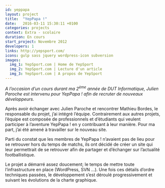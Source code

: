 ```yaml
---
id: yeppapa
layout: project
title:  "YepPapa !"
date:   2016-03-11 15:30:11 +0100
categories: projects
context: Extra - scolaire
duration: En cours
start_project: Novembre 2012
developers: 1
links: http://yepsport.com/
icons: gulp sass jquery wordpress-icon subversion
images:
  img_1: YepSport.com | Home de YepSport
  img_2: YepSport.com | Lecture d'un article
  img_3: YepSport.com | A propos de YepSport
---
```

*A l’occasion d’un cours durant ma 2<sup>ème</sup> année de DUT Informatique,
Julien Paroche est intervenu pour YepPapa ! afin de recruter de nouveaux
développeurs.*

Après avoir échanger avec Julien Paroche et rencontrer Mathieu Bordes, le
responsable du projet, j’ai intégré l’équipe. Contrairement aux autres projets,
l’équipe est composée de professionnels et d’étudiants qui veulent participer
à l’aventure YepPapa ! en y contribuant à leur manière. Pour ma part, j’ai été
amené à travailler sur le nouveau site.

Parti du constat que les membres de YepPapa ! n’avaient pas de lieu pour se
retrouver hors du temps de matchs, ils ont décidé de créer un site qui leur
permettrait de se retrouver afin de partager et d’échanger sur l’actualité
footballistique.

Le projet a démarré assez doucement; le temps de mettre toute l’infrastructure
en place (WordPress, SVN …). Une fois ces détails d’ordre techniques passées,
le développement s’est déroulé progressivement et suivant les évolutions de la
charte graphique.
